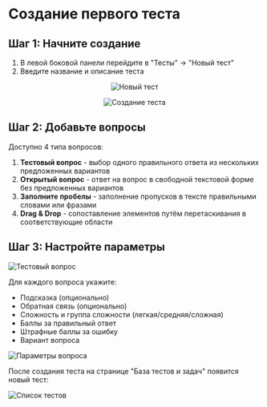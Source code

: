 # Создание первого теста

## Шаг 1: Начните создание

1. В левой боковой панели перейдите в "Тесты" → "Новый тест"
2. Введите название и описание теста

<p align="center">
<img src="/create-quiz-button.jpg" alt="Новый тест" />
</p>

<p align="center">
<img src="/create-quiz.jpg" alt="Создание теста" />
</p>

## Шаг 2: Добавьте вопросы

Доступно 4 типа вопросов:

1. **Тестовый вопрос** - выбор одного правильного ответа из нескольких предложенных вариантов
2. **Открытый вопрос** - ответ на вопрос в свободной текстовой форме без предложенных вариантов
3. **Заполните пробелы** - заполнение пропусков в тексте правильными словами или фразами
4. **Drag & Drop** - сопоставление элементов путём перетаскивания в соответствующие области

## Шаг 3: Настройте параметры

![Тестовый вопрос](/created-question.jpg)

Для каждого вопроса укажите:

- Подсказка (опционально)
- Обратная связь (опционально)
- Сложность и группа сложности (легкая/средняя/сложная)
- Баллы за правильный ответ
- Штрафные баллы за ошибку
- Вариант вопроса

![Параметры вопроса](/created-question-params.jpg)

После создания теста на странице "База тестов и задач" появится новый тест:

![Список тестов](/quiz-list.jpg)

